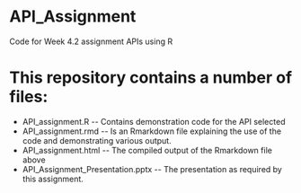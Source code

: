 # API_Assignment
Code for Week 4.2 assignment APIs using R
# This repository contains a number of files: 
* API_assignment.R -- Contains demonstration code for the API selected
* API_assignment.rmd -- Is an Rmarkdown file explaining the use of the code and demonstrating various output. 
* API_assignment.html -- The compiled output of the Rmarkdown file above
* API_Assignment_Presentation.pptx -- The presentation as required by this assignment. 
